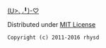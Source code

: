 [(U>◡╹)-♡](https://twitter.com/Linda_pp) 

Distributed under [MIT License](http://opensource.org/licenses/MIT)

```
Copyright (c) 2011-2016 rhysd
```
